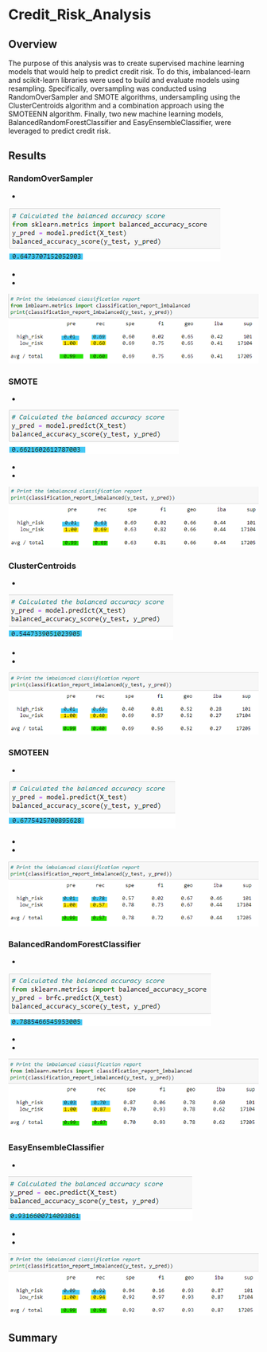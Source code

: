 # Credit_Risk_Analysis

## Overview
The purpose of this analysis was to create supervised machine learning models that would help to predict credit risk. To do this, imbalanced-learn and scikit-learn libraries were used to build and evaluate models using resampling. Specifically, oversampling was conducted using RandomOverSampler and SMOTE algorithms, undersampling using the ClusterCentroids algorithm and a combination approach using the SMOTEENN algorithm. Finally, two new machine learning models, BalancedRandomForestClassifier and EasyEnsembleClassifier, were leveraged to predict credit risk.

## Results
### RandomOverSampler
-

![ros_balanced_accuracy.png](https://github.com/vanessamignelli/Credit_Risk_Analysis/blob/main/resources/ros_balanced_accuracy.png)

-
-

![ros_classification_report.png](https://github.com/vanessamignelli/Credit_Risk_Analysis/blob/main/resources/ros_classification_report.png)

### SMOTE
-

![smote_balanced_accuracy.png](https://github.com/vanessamignelli/Credit_Risk_Analysis/blob/main/resources/smote_balanced_accuracy.png)

-
-

![smote_classification_report.png](https://github.com/vanessamignelli/Credit_Risk_Analysis/blob/main/resources/smote_classification_report.png)

### ClusterCentroids
-

![cc_balanced_accuracy.png](https://github.com/vanessamignelli/Credit_Risk_Analysis/blob/main/resources/cc_balanced_accuracy.png)

-
-

![cc_classification_report.png](https://github.com/vanessamignelli/Credit_Risk_Analysis/blob/main/resources/cc_classification_report.png)

### SMOTEEN
-

![smoteen_balanced_accuracy.png](https://github.com/vanessamignelli/Credit_Risk_Analysis/blob/main/resources/smoteen_balanced_accuracy.png)

-
-

![smoteen_classification_report.png](https://github.com/vanessamignelli/Credit_Risk_Analysis/blob/main/resources/smoteen_classification_report.png)

### BalancedRandomForestClassifier
-

![brfc_balanced_accuracy.png](https://github.com/vanessamignelli/Credit_Risk_Analysis/blob/main/resources/brfc_balanced_accuracy.png)

-
-

![brfc_classification_report.png](https://github.com/vanessamignelli/Credit_Risk_Analysis/blob/main/resources/brfc_classification_report.png)

### EasyEnsembleClassifier
-

![eec_balanced_accuracy.png](https://github.com/vanessamignelli/Credit_Risk_Analysis/blob/main/resources/eec_balanced_accuracy.png)

-
-

![eec_classification_report.png](https://github.com/vanessamignelli/Credit_Risk_Analysis/blob/main/resources/eec_classification_report.png)

## Summary
